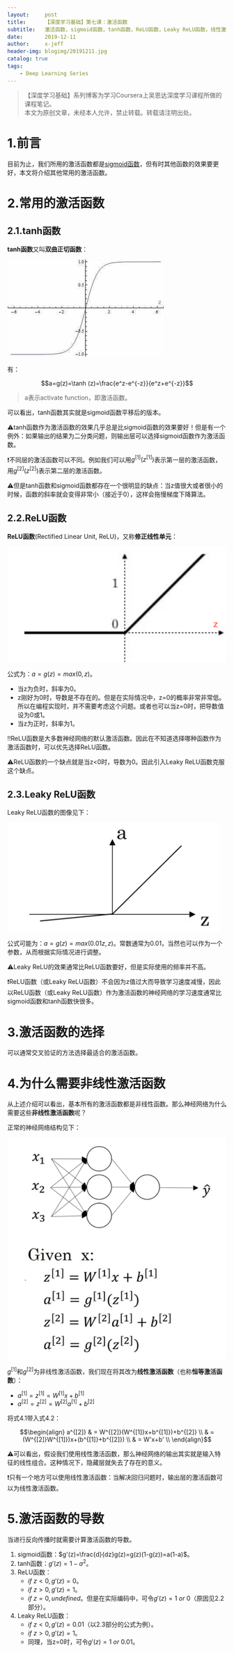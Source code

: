 ```yaml
---
layout:     post
title:      【深度学习基础】第七课：激活函数
subtitle:   激活函数，sigmoid函数，tanh函数，ReLU函数，Leaky ReLU函数，线性激活函数，非线性激活函数
date:       2019-12-11
author:     x-jeff
header-img: blogimg/20191211.jpg
catalog: true
tags:
    - Deep Learning Series
---
```

>【深度学习基础】系列博客为学习Coursera上吴恩达深度学习课程所做的课程笔记。  
>本文为原创文章，未经本人允许，禁止转载。转载请注明出处。

# 1.前言

目前为止，我们所用的激活函数都是[sigmoid函数](http://shichaoxin.com/2019/08/21/机器学习基础-第七课-对数几率回归/)，但有时其他函数的效果要更好，本文将介绍其他常用的激活函数。

# 2.常用的激活函数

## 2.1.tanh函数

**tanh函数**又叫**双曲正切函数**：

![](https://github.com/x-jeff/BlogImage/raw/master/DeepLearningSeries/Lesson7/7x1.jpeg)

有：

$$a=g(z)=\tanh (z)=\frac{e^z-e^{-z}}{e^z+e^{-z}}$$

>a表示activate function，即激活函数。

可以看出，tanh函数其实就是sigmoid函数平移后的版本。

⚠️tanh函数作为激活函数的效果几乎总是比sigmoid函数的效果要好！但是有一个例外：如果输出的结果为二分类问题，则输出层可以选择sigmoid函数作为激活函数。

❗️不同层的激活函数可以不同。例如我们可以用$g^{[1]}(z^{[1]})$表示第一层的激活函数，用$g^{[2]}(z^{[2]})$表示第二层的激活函数。

⚠️但是tanh函数和sigmoid函数都存在一个很明显的缺点：当z值很大或者很小的时候，函数的斜率就会变得非常小（接近于0），这样会拖慢梯度下降算法。

## 2.2.ReLU函数

**ReLU函数**(Rectified Linear Unit, ReLU)，又称**修正线性单元**：

![](https://github.com/x-jeff/BlogImage/raw/master/DeepLearningSeries/Lesson7/7x2.png)

公式为：$a=g(z)=max(0,z)$。

* 当z为负时，斜率为0。
* z刚好为0时，导数是不存在的。但是在实际情况中，z=0的概率非常非常低。所以在编程实现时，并不需要考虑这个问题。或者也可以当z=0时，把导数值设为0或1。
* 当z为正时，斜率为1。

‼️ReLU函数是大多数神经网络的默认激活函数。因此在不知道选择哪种函数作为激活函数时，可以优先选择ReLU函数。

⚠️ReLU函数的一个缺点就是当z<0时，导数为0。因此引入Leaky ReLU函数克服这个缺点。

## 2.3.Leaky ReLU函数

Leaky ReLU函数的图像见下：

![](https://github.com/x-jeff/BlogImage/raw/master/DeepLearningSeries/Lesson7/7x3.png)

公式可能为：$a=g(z)=max(0.01z,z)$。常数通常为0.01，当然也可以作为一个参数，从而根据实际情况进行调整。

⚠️Leaky ReLU的效果通常比ReLU函数要好，但是实际使用的频率并不高。

❗️ReLU函数（或Leaky ReLU函数）不会因为z值过大而导致学习速度减慢，因此以ReLU函数（或Leaky ReLU函数）作为激活函数的神经网络的学习速度通常比sigmoid函数和tanh函数快很多。

# 3.激活函数的选择

可以通常交叉验证的方法选择最适合的激活函数。

# 4.为什么需要非线性激活函数

从上述介绍可以看出，基本所有的激活函数都是非线性函数。那么神经网络为什么需要这些**非线性激活函数**呢？

正常的神经网络结构见下：

![](https://github.com/x-jeff/BlogImage/raw/master/DeepLearningSeries/Lesson7/7x4.png)

$g^{[1]}$和$g^{[2]}$为非线性激活函数，我们现在将其改为**线性激活函数**（也称**恒等激活函数**）：

* $a^{[1]}=z^{[1]}=W^{[1]}x+b^{[1]} \tag{4.1}$
* $a^{[2]}=z^{[2]}=W^{[2]}a^{[1]}+b^{[2]} \tag{4.2}$

将式4.1带入式4.2：

$$\begin{align} a^{[2]} & = W^{[2]}(W^{[1]}x+b^{[1]})+b^{[2]} \\ & = (W^{[2]}W^{[1]})x+(b^{[1]}+b^{[2]}) \\ & = W'x+b' \\ \end{align}$$

⚠️可以看出，假设我们使用线性激活函数，那么神经网络的输出其实就是输入特征的线性组合。这种情况下，隐藏层就失去了存在的意义。

❗️只有一个地方可以使用线性激活函数：当解决回归问题时，输出层的激活函数可以为线性激活函数。

# 5.激活函数的导数

当进行反向传播时就需要计算激活函数的导数。

1. sigmoid函数：$g'(z)=\frac{d}{dz}g(z)=g(z)(1-g(z))=a(1-a)$。
2. tanh函数：$g'(z)=1-a^2$。
3. ReLU函数：
	* $if \  z<0,g'(z)=0$。
	* $if \  z>0,g'(z)=1$。
	* $if \  z=0,undefined$。但是在实际编码中，可令$g'(z)=1 \ or \ 0$（原因见2.2部分）。
4. Leaky ReLU函数：
	* $if \  z<0,g'(z)=0.01$（以2.3部分的公式为例）。
	* $if \  z>0,g'(z)=1$。
	* 同理，当z=0时，可令$g'(z)=1 \  or \  0.01$。

